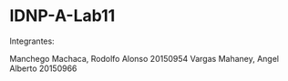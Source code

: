 # IDNP-A-Lab11
Integrantes: 

Manchego Machaca, Rodolfo Alonso       		20150954
Vargas Mahaney, Angel Alberto		        	20150966

